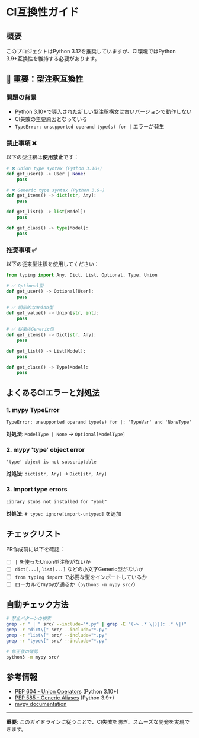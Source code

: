 # CI互換性ガイド

## 概要

このプロジェクトはPython 3.12を推奨していますが、CI環境ではPython 3.9+互換性を維持する必要があります。

## 🚨 重要：型注釈互換性

### 問題の背景
- Python 3.10+で導入された新しい型注釈構文は古いバージョンで動作しない
- CI失敗の主要原因となっている
- `TypeError: unsupported operand type(s) for |` エラーが発生

### 禁止事項 ❌

以下の型注釈は**使用禁止**です：

```python
# ❌ Union type syntax (Python 3.10+)
def get_user() -> User | None:
    pass

# ❌ Generic type syntax (Python 3.9+)
def get_items() -> dict[str, Any]:
    pass

def get_list() -> list[Model]:
    pass

def get_class() -> type[Model]:
    pass
```

### 推奨事項 ✅

以下の従来型注釈を使用してください：

```python
from typing import Any, Dict, List, Optional, Type, Union

# ✅ Optional型
def get_user() -> Optional[User]:
    pass

# ✅ 明示的なUnion型
def get_value() -> Union[str, int]:
    pass

# ✅ 従来のGeneric型
def get_items() -> Dict[str, Any]:
    pass

def get_list() -> List[Model]:
    pass

def get_class() -> Type[Model]:
    pass
```

## よくあるCIエラーと対処法

### 1. mypy TypeError
```
TypeError: unsupported operand type(s) for |: 'TypeVar' and 'NoneType'
```
**対処法**: `ModelType | None` → `Optional[ModelType]`

### 2. mypy 'type' object error
```
'type' object is not subscriptable
```
**対処法**: `dict[str, Any]` → `Dict[str, Any]`

### 3. Import type errors
```
Library stubs not installed for "yaml"
```
**対処法**: `# type: ignore[import-untyped]` を追加

## チェックリスト

PR作成前に以下を確認：

- [ ] `|` を使ったUnion型注釈がないか
- [ ] `dict[...]`, `list[...]` などの小文字Generic型がないか
- [ ] `from typing import` で必要な型をインポートしているか
- [ ] ローカルでmypyが通るか（`python3 -m mypy src/`）

## 自動チェック方法

```bash
# 禁止パターンの検索
grep -r " | " src/ --include="*.py" | grep -E "(-> .* \|)|(: .* \|)"
grep -r "dict\[" src/ --include="*.py"
grep -r "list\[" src/ --include="*.py"
grep -r "type\[" src/ --include="*.py"

# 修正後の確認
python3 -m mypy src/
```

## 参考情報

- [PEP 604 - Union Operators](https://peps.python.org/pep-0604/) (Python 3.10+)
- [PEP 585 - Generic Aliases](https://peps.python.org/pep-0585/) (Python 3.9+)
- [mypy documentation](https://mypy.readthedocs.io/)

---

**重要**: このガイドラインに従うことで、CI失敗を防ぎ、スムーズな開発を実現できます。